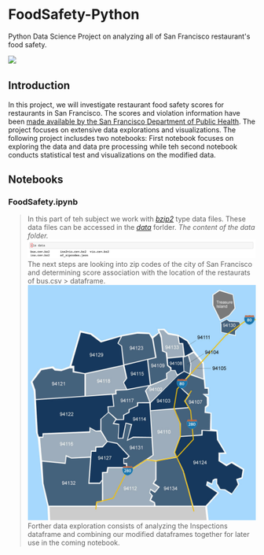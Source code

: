 # FoodSafety-Python
Python Data Science Project on analyzing all of San Francisco restaurant's food safety.

![](banners/FoodSafety.png)

## Introduction
In this project, we will investigate restaurant food safety scores for restaurants in San Francisco. The scores and violation information have been [made available by the San Francisco Department of Public Health](https://data.sfgov.org/Health-and-Social-Services/Restaurant-Scores-LIVES-Standard/pyih-qa8i). The project focuses on extensive data explorations and visualizations. The following project inclusdes two notebooks: First notebook focuses on exploring the data and data pre processing while teh second notebook conducts statistical test and visualizations on the modified data.


## Notebooks
  
  ### **FoodSafety.ipynb**
  > In this part of teh subject we work with *[bzip2](https://sourceware.org/bzip2/)* type data files. These data files can be accessed in the *[data](https://github.com/lilitpetrosy/FoodSafety-DS-Python/tree/main/data)* forlder. 
  > *The content of the data folder.*
  > ![](banners/FoodSafetyData.png)
  > The next steps are looking into zip codes of the city of San Francisco and determining score association with the location of the restaurats of bus.csv > 
  > dataframe.
  > ![](banners/zipcodemap.jpeg)
  > Forther data exploration consists of analyzing the Inspections dataframe and combining our modified dataframes together for later use in the coming notebook.
  
  

